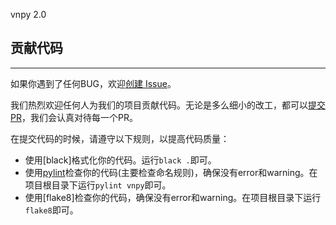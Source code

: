 vnpy 2.0 

## 贡献代码
---

如果你遇到了任何BUG，欢迎[创建 Issue]。

我们热烈欢迎任何人为我们的项目贡献代码。无论是多么细小的改工，都可以[提交PR]，我们会认真对待每一个PR。

在提交代码的时候，请遵守以下规则，以提高代码质量：

  * 使用[black]格式化你的代码。运行```black .```即可。
  * 使用[pylint]检查你的代码(主要检查命名规则)，确保没有error和warning。在项目根目录下运行```pylint vnpy```即可。
  * 使用[flake8]检查你的代码，确保没有error和warning。在项目根目录下运行```flake8```即可。
  
  [yapf]:https://github.com/google/yapf
  [pylint]:https://github.com/PyCQA/pylint
  [提交PR]:https://help.github.com/articles/creating-a-pull-request/
  [创建 Issue]:http://pylint.pycqa.org/en/latest/tutorial.html



